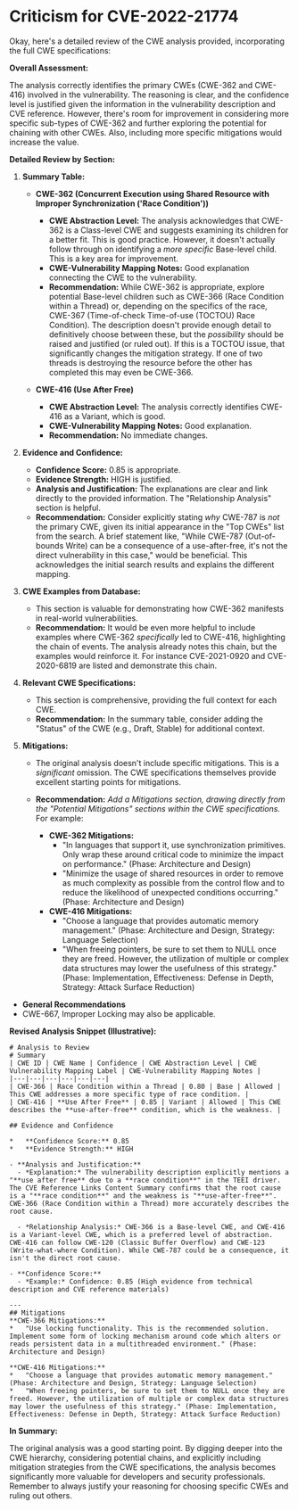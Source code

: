 # Criticism for CVE-2022-21774

Okay, here's a detailed review of the CWE analysis provided, incorporating the full CWE specifications:

**Overall Assessment:**

The analysis correctly identifies the primary CWEs (CWE-362 and CWE-416) involved in the vulnerability. The reasoning is clear, and the confidence level is justified given the information in the vulnerability description and CVE reference.  However, there's room for improvement in considering more specific sub-types of CWE-362 and further exploring the potential for chaining with other CWEs. Also, including more specific mitigations would increase the value.

**Detailed Review by Section:**

1.  **Summary Table:**

    *   **CWE-362 (Concurrent Execution using Shared Resource with Improper Synchronization ('Race Condition'))**

        *   **CWE Abstraction Level:** The analysis acknowledges that CWE-362 is a Class-level CWE and suggests examining its children for a better fit. This is good practice. However, it doesn't actually follow through on identifying a *more specific* Base-level child. This is a key area for improvement.
        *   **CWE-Vulnerability Mapping Notes:**  Good explanation connecting the CWE to the vulnerability.
        *   **Recommendation:**  While CWE-362 is appropriate, explore potential Base-level children such as CWE-366 (Race Condition within a Thread) or, depending on the specifics of the race, CWE-367 (Time-of-check Time-of-use (TOCTOU) Race Condition).  The description doesn't provide enough detail to definitively choose between these, but the *possibility* should be raised and justified (or ruled out).  If this is a TOCTOU issue, that significantly changes the mitigation strategy. If one of two threads is destroying the resource before the other has completed this may even be CWE-366.
    *   **CWE-416 (Use After Free)**

        *   **CWE Abstraction Level:**  The analysis correctly identifies CWE-416 as a Variant, which is good.
        *   **CWE-Vulnerability Mapping Notes:** Good explanation.
        *   **Recommendation:** No immediate changes.

2.  **Evidence and Confidence:**

    *   **Confidence Score:** 0.85 is appropriate.
    *   **Evidence Strength:** HIGH is justified.
    *   **Analysis and Justification:** The explanations are clear and link directly to the provided information. The "Relationship Analysis" section is helpful.
    *   **Recommendation:** Consider explicitly stating *why* CWE-787 is *not* the primary CWE, given its initial appearance in the "Top CWEs" list from the search. A brief statement like, "While CWE-787 (Out-of-bounds Write) can be a consequence of a use-after-free, it's not the direct vulnerability in this case," would be beneficial. This acknowledges the initial search results and explains the different mapping.

3.  **CWE Examples from Database:**

    *   This section is valuable for demonstrating how CWE-362 manifests in real-world vulnerabilities.
    *   **Recommendation:** It would be even more helpful to include examples where CWE-362 *specifically* led to CWE-416, highlighting the chain of events. The analysis already notes this chain, but the examples would reinforce it. For instance CVE-2021-0920 and CVE-2020-6819 are listed and demonstrate this chain.

4.  **Relevant CWE Specifications:**

    *   This section is comprehensive, providing the full context for each CWE.
    *   **Recommendation:** In the summary table, consider adding the "Status" of the CWE (e.g., Draft, Stable) for additional context.

5.  **Mitigations:**

    *   The original analysis doesn't include specific mitigations. This is a *significant* omission. The CWE specifications themselves provide excellent starting points for mitigations.
    *   **Recommendation:** *Add a Mitigations section, drawing directly from the "Potential Mitigations" sections within the CWE specifications.*  For example:

        *   **CWE-362 Mitigations:**
            *   "In languages that support it, use synchronization primitives. Only wrap these around critical code to minimize the impact on performance." (Phase: Architecture and Design)
            *   "Minimize the usage of shared resources in order to remove as much complexity as possible from the control flow and to reduce the likelihood of unexpected conditions occurring." (Phase: Architecture and Design)
        *   **CWE-416 Mitigations:**
            *   "Choose a language that provides automatic memory management." (Phase: Architecture and Design, Strategy: Language Selection)
            *   "When freeing pointers, be sure to set them to NULL once they are freed. However, the utilization of multiple or complex data structures may lower the usefulness of this strategy." (Phase: Implementation, Effectiveness: Defense in Depth, Strategy: Attack Surface Reduction)
*   **General Recommendations**
 *   CWE-667, Improper Locking may also be applicable.

**Revised Analysis Snippet (Illustrative):**

```
# Analysis to Review
# Summary
| CWE ID | CWE Name | Confidence | CWE Abstraction Level | CWE Vulnerability Mapping Label | CWE-Vulnerability Mapping Notes |
|---|---|---|---|---|---|
| CWE-366 | Race Condition within a Thread | 0.80 | Base | Allowed | This CWE addresses a more specific type of race condition. |
| CWE-416 | **Use After Free** | 0.85 | Variant | Allowed | This CWE describes the **use-after-free** condition, which is the weakness. |

## Evidence and Confidence

*   **Confidence Score:** 0.85
*   **Evidence Strength:** HIGH

- **Analysis and Justification:**  
  - *Explanation:* The vulnerability description explicitly mentions a "**use after free** due to a **race condition**" in the TEEI driver. The CVE Reference Links Content Summary confirms that the root cause is a "**race condition**" and the weakness is "**use-after-free**". CWE-366 (Race Condition within a Thread) more accurately describes the root cause.
  
  - *Relationship Analysis:* CWE-366 is a Base-level CWE, and CWE-416 is a Variant-level CWE, which is a preferred level of abstraction. CWE-416 can follow CWE-120 (Classic Buffer Overflow) and CWE-123 (Write-what-where Condition). While CWE-787 could be a consequence, it isn't the direct root cause.

- **Confidence Score:**  
  - *Example:* Confidence: 0.85 (High evidence from technical description and CVE reference materials)

---
## Mitigations
**CWE-366 Mitigations:**
*   "Use locking functionality. This is the recommended solution. Implement some form of locking mechanism around code which alters or reads persistent data in a multithreaded environment." (Phase: Architecture and Design)

**CWE-416 Mitigations:**
*   "Choose a language that provides automatic memory management." (Phase: Architecture and Design, Strategy: Language Selection)
*   "When freeing pointers, be sure to set them to NULL once they are freed. However, the utilization of multiple or complex data structures may lower the usefulness of this strategy." (Phase: Implementation, Effectiveness: Defense in Depth, Strategy: Attack Surface Reduction)
```

**In Summary:**

The original analysis was a good starting point. By digging deeper into the CWE hierarchy, considering potential chains, and explicitly including mitigation strategies from the CWE specifications, the analysis becomes significantly more valuable for developers and security professionals. Remember to always justify your reasoning for choosing specific CWEs and ruling out others.